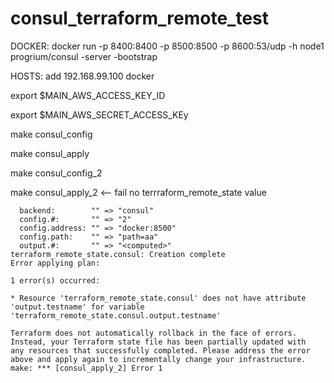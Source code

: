 # consul_terraform_remote_test


DOCKER: docker run -p 8400:8400 -p 8500:8500 -p 8600:53/udp -h node1 progrium/consul -server -bootstrap

HOSTS: add 192.168.99.100 docker

export $MAIN_AWS_ACCESS_KEY_ID

export $MAIN_AWS_SECRET_ACCESS_KEy


make consul_config

make consul_apply

make consul_config_2

make consul_apply_2 <-- fail no terrraform_remote_state value
```terraform_remote_state.consul: Creating...
  backend:        "" => "consul"
  config.#:       "" => "2"
  config.address: "" => "docker:8500"
  config.path:    "" => "path=aa"
  output.#:       "" => "<computed>"
terraform_remote_state.consul: Creation complete
Error applying plan:

1 error(s) occurred:

* Resource 'terraform_remote_state.consul' does not have attribute 'output.testname' for variable 'terraform_remote_state.consul.output.testname'

Terraform does not automatically rollback in the face of errors.
Instead, your Terraform state file has been partially updated with
any resources that successfully completed. Please address the error
above and apply again to incrementally change your infrastructure.
make: *** [consul_apply_2] Error 1
```
